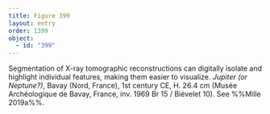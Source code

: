 ```yaml
---
title: Figure 399
layout: entry
order: 1399
object:
  - id: "399"
---
```


Segmentation of X-ray tomographic reconstructions can digitally isolate and highlight individual features, making them easier to visualize. *Jupiter (or Neptune?)*, Bavay (Nord, France), 1st century CE, H. 26.4 cm (Musée Archéologique de Bavay, France, inv. 1969 Br 15 / Biévelet 10). See %%Mille 2019a%%.
